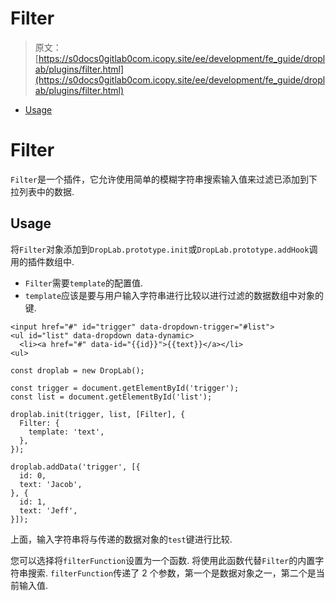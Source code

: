 # Filter

> 原文：[https://s0docs0gitlab0com.icopy.site/ee/development/fe_guide/droplab/plugins/filter.html](https://s0docs0gitlab0com.icopy.site/ee/development/fe_guide/droplab/plugins/filter.html)

*   [Usage](#usage)

# Filter[](#filter "Permalink")

`Filter`是一个插件，它允许使用简单的模糊字符串搜索输入值来过滤已添加到下拉列表中的数据.

## Usage[](#usage "Permalink")

将`Filter`对象添加到`DropLab.prototype.init`或`DropLab.prototype.addHook`调用的插件数组中.

*   `Filter`需要`template`的配置值.
*   `template`应该是要与用户输入字符串进行比较以进行过滤的数据数组中对象的键.

```
<input href="#" id="trigger" data-dropdown-trigger="#list">
<ul id="list" data-dropdown data-dynamic>
  <li><a href="#" data-id="{{id}}">{{text}}</a></li>
<ul> 
```

```
const droplab = new DropLab();

const trigger = document.getElementById('trigger');
const list = document.getElementById('list');

droplab.init(trigger, list, [Filter], {
  Filter: {
    template: 'text',
  },
});

droplab.addData('trigger', [{
  id: 0,
  text: 'Jacob',
}, {
  id: 1,
  text: 'Jeff',
}]); 
```

上面，输入字符串将与传递的数据对象的`test`键进行比较.

您可以选择将`filterFunction`设置为一个函数. 将使用此函数代替`Filter`的内置字符串搜索. `filterFunction`传递了 2 个参数，第一个是数据对象之一，第二个是当前输入值.